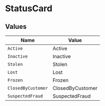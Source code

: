 # StatusCard


## Values

| Name               | Value              |
| ------------------ | ------------------ |
| `Active`           | Active             |
| `Inactive`         | Inactive           |
| `Stolen`           | Stolen             |
| `Lost`             | Lost               |
| `Frozen`           | Frozen             |
| `ClosedByCustomer` | ClosedByCustomer   |
| `SuspectedFraud`   | SuspectedFraud     |